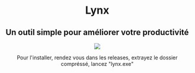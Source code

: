 <body>
    <h1>Lynx</h1>
    <h2>Un outil simple pour améliorer votre productivité</h2>
    <img src="assets/lynx.ico">
    <p>Pour l'installer, rendez vous dans les releases, extrayez le dossier compréssé, lancez "lynx.exe"</p>
    
</body>
<style>
    body {
        text-align: center;
    }
</style>
